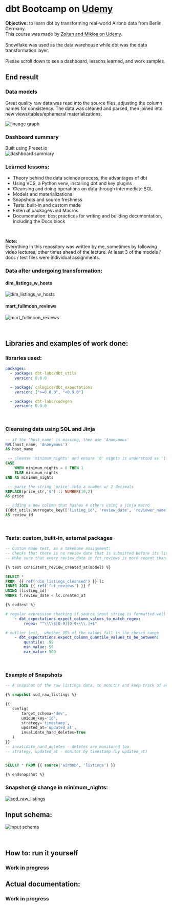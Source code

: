 # dbt Bootcamp on [Udemy](https://www.udemy.com/course/complete-dbt-data-build-tool-bootcamp-zero-to-hero-learn-dbt)
**Objective:** to learn dbt by transforming real-world Airbnb data from Berlin, Germany.
</br>
This course was made by [Zoltan and Miklos on  Udemy](https://www.udemy.com/course/complete-dbt-data-build-tool-bootcamp-zero-to-hero-learn-dbt).
</br>
</br>
Snowflake was used as the data warehouse while dbt was the data transformation layer.
</br>
</br>
Please scroll down to see a dashboard, lessons learned, and work samples.

## End result
### Data models
Great quality raw data was read into the source files, adjusting the column names for consistency. The data was cleaned and parsed, then joined into new views/tables/ephemeral materializations.
</br>

![lineage graph](dbtbootcamp/assets/lineage_graph.png)

### Dashboard summary
Built using Preset.io
</br>
![dashboard summary](dbtbootcamp/assets/dashboard-dbt-airbnb-summary.png)
</br>


### Learned lessons:
* Theory behind the data science process, the advantages of dbt
* Using VCS, a Python venv, installing dbt and key plugins
* Cleansing and doing operations on data through intermediate SQL
* Models and materializations
* Snapshots and source freshness
* Tests: built-in and custom made
* External packages and Macros
* Documentation: best practices for writing and building documentation, including the Docs block
</br>

**Note:** </br>
Everything in this repository was written by me, sometimes by following video lectures, other times ahead of the lecture. At least 3 of the models / docs / test files were individual assignments.
</br>


### Data after undergoing transformation:
#### dim_listings_w_hosts
![dim_listings_w_hosts](dbtbootcamp/assets/dim_listings_w_hosts.png)
#### mart_fullmoon_reviews
![mart_fullmoon_reviews](dbtbootcamp/assets/mart_fullmoon_reviews.png)

</br>

## Libraries and examples of work done:
### libraries used:
```yaml
packages:
  - package: dbt-labs/dbt_utils
    version: 0.8.0

  - package: calogica/dbt_expectations
    version: [">=0.8.0", "<0.9.0"]

  - package: dbt-labs/codegen
    version: 0.9.0

```
</br>

### Cleansing data using SQL and Jinja
```sql
-- if the 'host_name' is missing, then use 'Anonymous'
NVL(host_name, 'Anonymous')
AS host_name
```
```sql
 -- cleanse 'minimum_nights' and ensure '0' nights is understood as '1'
CASE
    WHEN minimum_nights = 0 THEN 1
    ELSE minimum_nights
END AS minimum_nights
```
```sql
 -- parse the string 'price' into a number w/ 2 decimals
REPLACE(price_str,'$') :: NUMBER(10,2)
AS price
```
```sql
-- adding a new column that hashes 4 others using a jinja macro
{{dbt_utils.surrogate_key(['listing_id', 'review_date', 'reviewer_name', 'review_text'])}}
AS review_id

```
</br>

### Tests: custom, built-in, external packages

```sql
-- Custom made test, as a takehome assignment:
-- Checks that there is no review date that is submitted before its listing was created
-- Make sure that every review_date in fct_reviews is more recent than the associated created_at in dim_listings_cleansed

{% test consistent_review_created_at(model) %}

SELECT *
FROM  {{ ref('dim_listings_cleansed') }} lc
INNER JOIN {{ ref('fct_reviews') }} f
USING (listing_id)
WHERE f.review_date < lc.created_at

{% endtest %}
```

```yaml
# regular expression checking if source input string is formatted well
	- dbt_expectations.expect_column_values_to_match_regex:
		regex: "^\\\\$[0-9][0-9\\\\.]+$"
```

```yaml
# outlier test,  whether 99% of the values fall in the chosen range
	- dbt_expectations.expect_column_quantile_values_to_be_between:
		quantile: .99
		min_value: 50
		max_value: 500
```
</br>

### Example of Snapshots
```sql
-- A snapshot of the raw listings data, to monitor and keep track of all past versions

{% snapshot scd_raw_listings %}

{{
   config(
       target_schema='dev',
       unique_key='id',
       strategy='timestamp',
       updated_at='updated_at',
       invalidate_hard_deletes=True
   )
}}
-- invalidate_hard_deletes - deletes are monitored too
-- strategy, updated_at - monitor by timestamp (by updated_at)


SELECT * FROM {{ source('airbnb', 'listings') }}

{% endsnapshot %}
```
### Snapshot @ change in minimum_nights:
![scd_raw_listings](dbtbootcamp/assets/snapshot-scd_raw_listings.png)
</br>


## Input schema:
![input schema](dbtbootcamp/assets/input_schema.png)

</br>


## How to: run it yourself
### Work in progress

## Actual documentation:
### Work in progress
